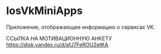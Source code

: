 # IosVkMiniApps
Приложение, отображающее информацию о сервисах VK.


ССЫЛКА НА МОТИВАЦИОННУЮ АНКЕТУ
https://disk.yandex.ru/d/afJ7FeROU2etKA

